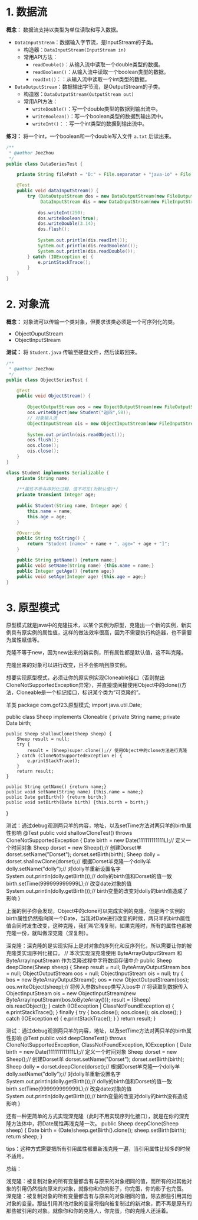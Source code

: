 # 1. 数据流

**概念：** 数据流支持以类型为单位读取和写入数据。
- `DataInputStream`：数据输入字节流，是InputStream的子类。
    - 构造器：`DataInputStream(InputStream in)`
    - 常用API方法：
        - `readDouble()`：从输入流中读取一个double类型的数据。
        - `readBoolean()`：从输入流中读取一个boolean类型的数据。
        - `readInt()`：：从输入流中读取一个int类型的数据。
- `DataOutputStream`：数据输出字节流，是OutputStream的子类。
    - 构造器：`DataOutputStream(OutputStream out)`
    - 常用API方法：
        - `writeDouble()`：写一个double类型的数据到输出流中。
        - `writeBoolean()`：写一个boolean类型的数据到输出流中。
        - `writeInt()`：：写一个int类型的数据到输出流中。

**练习：** 将一个int，一个boolean和一个double写入文件 `a.txt` 后读出来。
```java
/**
 * @author JoeZhou
 */
public class DataSeriesTest {

    private String filePath = "D:" + File.separator + "java-io" + File.separator + "a.txt";

    @Test
    public void dataInputStream() {
        try (DataOutputStream dos = new DataOutputStream(new FileOutputStream(filePath));
             DataInputStream dis = new DataInputStream(new FileInputStream(filePath))) {
            
            dos.writeInt(250);
            dos.writeBoolean(true);
            dos.writeDouble(3.14);
            dos.flush();
            
            System.out.println(dis.readInt());
            System.out.println(dis.readBoolean());
            System.out.println(dis.readDouble());
        } catch (IOException e) {
            e.printStackTrace();
        }
    }
}
```

# 2. 对象流

**概念：** 对象流可以传输一个类对象，但要求该类必须是一个可序列化的类。
- ObjectOuputStream
- ObjectInputStream

**测试：** 将 `Student.java` 传输至硬盘文件，然后读取回来。
```java
/**
 * @author JoeZhou
 */
public class ObjectSeriesTest {

    @Test
    public void ObjectStream() {
        
        ObjectOutputStream oos = new ObjectOutputStream(new FileOutputStream("E:\\io\\student.txt"));
        oos.writeObject(new Student("赵四",58));
        // 对象输入流
        ObjectInputStream ois = new ObjectInputStream(new FileInputStream("E:\\io\\student.txt"));
  
        System.out.println(ois.readObject());
        oos.flush();
        oos.close();
        ois.close();
    }
}

class Student implements Serializable {
	private String name;
    
    /**属性不参与序列化过程，值不可见(为默认值)*/
	private transient Integer age;
 	
    public Student(String name, Integer age) {
		this.name = name;
		this.age = age;
	}

 	@Override
	public String toString() {
		return "Student [name=" + name + ", age=" + age + "]";
	}

	public String getName() {return name;}
	public void setName(String name) {this.name = name;}
	public Integer getAge() {return age;}
	public void setAge(Integer age) {this.age = age;}
}
```

# 3. 原型模式

原型模式就是java中的克隆技术，以某个实例为原型，克隆出一个新的实例，新实例具有原实例的属性值，这样的做法效率很高，因为不需要执行构造器，也不需要为属性赋值等。

克隆不等于new，因为new出来的新实例，所有属性都是默认值，这不叫克隆。

克隆出来的对象可以进行改变，且不会影响到原实例。

想要实现原型模式，必须让你的原实例实现Cloneable接口（否则抛出CloneNotSupportedException异常），并直接或间接使用Object中的clone()方法，Cloneable是一个标记接口，标识某个类为“可克隆的”。

羊类
package com.gof23.原型模式;
import java.util.Date;

public class Sheep implements Cloneable {
	private String name;
	private Date birth;

    public Sheep shallowClone(Sheep sheep) {
    	Sheep result = null;
    	try {
    		result = (Sheep)super.clone();// 使用Object中的clone方法进行克隆
    	} catch (CloneNotSupportedException e) {
    		e.printStackTrace();
    	}
    	return result;
    }

	public String getName() {return name;}
	public void setName(String name) {this.name = name;}
	public Date getBirth() {return birth;}
	public void setBirth(Date birth) {this.birth = birth;}
}


测试：通过debug观测两只羊的内容，地址，以及setTime方法对两只羊的birth属性影响
@Test
public void shallowCloneTest() throws CloneNotSupportedException {
    Date birth = new Date(111111111111L);// 定义一个时间对象
    Sheep dorset = new Sheep();// 创建Dorset羊
    dorset.setName("Dorset");
    dorset.setBirth(birth);
    Sheep dolly = dorset.shallowClone(dorset);// 根据Dorset羊克隆一个dolly羊
    dolly.setName("dolly");// 对dolly羊重新设置名字
    System.out.println(dolly.getBirth());// dolly的birth值和Dorset的值一致
    birth.setTime(999999999999L);// 改变date对象的值
    System.out.println(dolly.getBirth());// birth变量的改变对dolly的birth值造成了影响
}


上面的例子你会发现，Object中的clone可以完成实例的克隆，但是两个实例的birth属性仍然指向同一个Date，当我对Date进行改变的时候，两只羊的birth属性值会同时发生改变，这种克隆，我们叫它浅复制，如果克隆时，所有的属性也都被克隆一份，就叫做深克隆（深复制）。

深克隆：深克隆的是实现实际上是对对象的序列化和反序列化，所以需要让你的被克隆类实现序列化接口。
// 本次实现深克隆使用 ByteArrayOutputStream 和 ByteArrayInputStream 作为克隆过程中字符数组存储中介
public Sheep deepClone(Sheep sheep) {
	Sheep result = null;
	ByteArrayOutputStream bos = null;
	ObjectOutputStream oos = null;
	ObjectInputStream ois = null;
	try {
		bos = new ByteArrayOutputStream();
		oos = new ObjectOutputStream(bos);
		oos.writeObject(sheep);// 将传入参数sheep类写入bos中
		// 将读取到数据传入ObjectInputStream
		ois = new ObjectInputStream(new ByteArrayInputStream(bos.toByteArray()));
		result = (Sheep) ois.readObject();
	} catch (IOException | ClassNotFoundException e) {
		e.printStackTrace();
	} finally {
		try {
			bos.close();
			oos.close();
			ois.close();
		} catch (IOException e) {
			e.printStackTrace();
		}
	}
	return result;
}


测试：通过debug观测两只羊的内容，地址，以及setTime方法对两只羊的birth属性影响
@Test
public void deepCloneTest() throws CloneNotSupportedException, ClassNotFoundException, IOException {
	Date birth = new Date(111111111111L);// 定义一个时间对象
	Sheep dorset = new Sheep();// 创建Dorset羊
	dorset.setName("Dorset");
	dorset.setBirth(birth);
	Sheep dolly = dorset.deepClone(dorset);// 根据Dorset羊克隆一个dolly羊
	dolly.setName("dolly");// 对dolly羊重新设置名字
	System.out.println(dolly.getBirth());// dolly的birth值和Dorset的值一致
	birth.setTime(999999999999L);// 改变date对象的值
	System.out.println(dolly.getBirth());// birth变量的改变对dolly的birth没有造成影响
}


还有一种更简单的方式实现深克隆（此时不用实现序列化接口），就是在你的深克隆方法体中，将Date属性再浅克隆一次。
public Sheep deepClone(Sheep sheep) {
    Date birth = (Date)sheep.getBirth().clone();
    sheep.setBirth(birth);
    return sheep;
}


tips：这种方式需要把所有引用属性都重新浅克隆一遍，当引用属性比较多的时候不适用。

总结：

浅克隆：被复制对象的所有变量都含有与原来的对象相同的值，而所有的对其他对象的引用仍然指向原来的对象，就像你和你的影子，你完蛋，你的影子也完蛋。
深克隆：被复制对象的所有变量都含有与原来的对象相同的值，除去那些引用其他对象的变量。那些引用其他对象的变量将指向被复制过的新对象，而不再是原有的那些被引用的对象。就像你和你的克隆人，你完蛋，你的克隆人还活着。